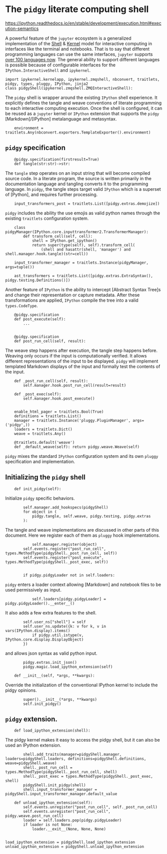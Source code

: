 # The `pidgy` literate computing shell

https://ipython.readthedocs.io/en/stable/development/execution.html#execution-semantics

A powerful feature of the `jupyter` ecosystem is a generalized implementation of the [Shell] & [Kernel] model for interactive computing in interfaces like the terminal and notebooks. That is to say that different programming languages can use the same interfaces, `jupyter` supports [over 100 languages now][kernel languages]. The general ability to support different languages is possible because of configurable interfaces for the `IPython.InteractiveShell` and `ipykernel`.

    import ipykernel.kernelapp, ipykernel.zmqshell, nbconvert, traitlets, pidgy, types, pluggy, IPython, jinja2
    class pidgyShell(ipykernel.zmqshell.ZMQInteractiveShell):

The `pidgy` shell is wrapper around the existing `IPython` shell experience. It explicitly defines the tangle and weave conventions of literate programming to each interactive computing execution. Once the shell is configured, it can be reused as a `jupyter` kernel or `IPython` extension that supports the `pidgy` [Markdown]/[IPython] metalanguage and metasyntax.

        environment = traitlets.Any(nbconvert.exporters.TemplateExporter().environment)

## `pidgy` specification

        @pidgy.specification(firstresult=True)
        def tangle(str:str)->str:

The `tangle` step operates on an input string that will become compiled source code. In a literate program, the source is written primarily in the documentation language and tangling converts it to the programming language. In `pidgy`, the tangle steps target valid `IPython` which is a superset of [Python], and requires further processing.

        input_transformers_post = traitlets.List([pidgy.extras.demojize])

`pidgy` includes the ability the use emojis as valid python names through the existing `traitlets` configuration system.

        class pidgyManager(IPython.core.inputtransformer2.TransformerManager):
            def transform_cell(self, cell):
                shell = IPython.get_ipython()
                return super(type(self), self).transform_cell(
                    (shell and hasattr(shell, 'manager') and shell.manager.hook.tangle)(str=cell))

        input_transformer_manager = traitlets.Instance(pidgyManager, args=tuple())

        ast_transformers = traitlets.List([pidgy.extras.ExtraSyntax(), pidgy.testing.Definitions()])

Another feature of `IPython` is the ability to intercept [Abstract Syntax Tree]s and change their representation or capture metadata. After these transformations are applied, `IPython` compile the tree into a valid `types.CodeType`.

        @pidgy.specification
        def post_execute(self):
            ...


        @pidgy.specification
        def post_run_cell(self, result):

The weave step happens after execution, the tangle step happens before. Weaving only occurs if the input is computationally verified. It allows different representations of the input to be displayed. `pidgy` will implement templated Markdown displays of the input and formally test the contents of the input.

        def _post_run_cell(self, result):
            self.manager.hook.post_run_cell(result=result)

        def _post_exec(self):
            self.manager.hook.post_execute()


        enable_html_pager = traitlets.Bool(True)
        definitions = traitlets.List()
        manager = traitlets.Instance('pluggy.PluginManager', args=('pidgy',))
        loaders = traitlets.Dict()
        weave = traitlets.Any()

        @traitlets.default('weave')
        def _default_weave(self): return pidgy.weave.Weave(self)

`pidgy` mixes the standard `IPython` configuration system and its own `pluggy` specification and implementation.

## Initializing the `pidgy` shell

        def init_pidgy(self):

Initialize `pidgy` specific behaviors.

            self.manager.add_hookspecs(pidgyShell)
            for object in (
                pidgy.tangle, self.weave, pidgy.testing, pidgy.extras
            ):

The tangle and weave implementations are discussed in other parts of this document. Here we register each of them as `pluggy` hook implementations.

                self.manager.register(object)
            self.events.register("post_run_cell", types.MethodType(pidgyShell._post_run_cell, self))
            self.events.register("post_execute", types.MethodType(pidgyShell._post_exec, self))


            if pidgy.pidgyLoader not in self.loaders:

`pidgy` enters a loader context allowing [Markdown] and notebook files to be used permissively as input.

                self.loaders[pidgy.pidgyLoader] = pidgy.pidgyLoader().__enter__()

It also adds a few extra features to the shell.

            self.user_ns["shell"] = self
            self.user_ns.update({k: v for k, v in vars(IPython.display).items()
                if pidgy.util.istype(v, IPython.core.display.DisplayObject)
            })

and allows json syntax as valid python input.

            pidgy.extras.init_json()
            pidgy.magic.load_ipython_extension(self)

        def __init__(self, *args, **kwargs):

Override the initialization of the conventional IPython kernel to include the pidgy opinions.

            super().__init__(*args, **kwargs)
            self.init_pidgy()

## `pidgy` extension.

        def load_ipython_extension(shell):

The pidgy kernel makes it easy to access the pidgy shell, but it can also be used an IPython extension.

            shell.add_traits(manager=pidgyShell.manager, loaders=pidgyShell.loaders, definitions=pidgyShell.definitions, weave=pidgyShell.weave)
            shell._post_run_cell = types.MethodType(pidgyShell._post_run_cell, shell)
            shell._post_exec = types.MethodType(pidgyShell._post_exec, shell)
            pidgyShell.init_pidgy(shell)
            shell.input_transformer_manager = pidgyShell.input_transformer_manager.default_value

<!--  -->

        def unload_ipython_extension(self):
            self.events.unregister("post_run_cell", self._post_run_cell)
            self.events.unregister("post_run_cell", pidgy.weave.post_run_cell)
            loader = self.loaders.pop(pidgy.pidgyLoader)
            if loader is not None:
                loader.__exit__(None, None, None)


    load_ipython_extension = pidgyShell.load_ipython_extension
    unload_ipython_extension = pidgyShell.unload_ipython_extension

[shell]: https://en.wikipedia.org/wiki/Shell_(computing)
[kernel]: https://en.wikipedia.org/wiki/Kernel_(operating_system)
[kernel languages]: https://github.com/jupyter/jupyter/wiki/Jupyter-kernels
